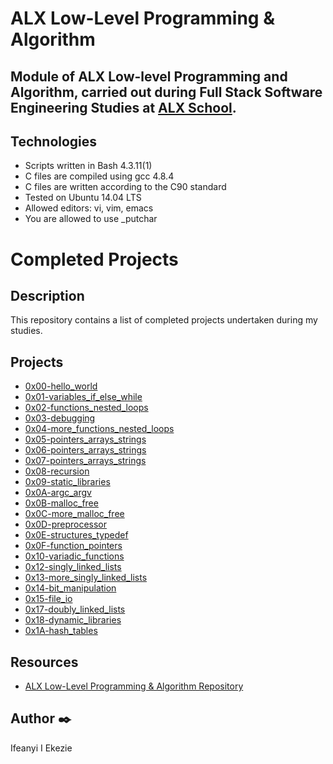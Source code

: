 # ALX Low-Level Programming & Algorithm

## Module of **ALX Low-level Programming** and **Algorithm**, carried out during **Full Stack Software Engineering Studies** at **[ALX School](https://github.com/iiekezie/alx-low_level_programming/tree/master)**.

## Technologies
- Scripts written in Bash 4.3.11(1)
- C files are compiled using gcc 4.8.4
- C files are written according to the C90 standard
- Tested on Ubuntu 14.04 LTS
- Allowed editors: vi, vim, emacs
- You are allowed to use _putchar

# Completed Projects

## Description
This repository contains a list of completed projects undertaken during my studies.

## Projects
- [0x00-hello_world](0x00-hello_world)
- [0x01-variables_if_else_while](0x01-variables_if_else_while)
- [0x02-functions_nested_loops](0x02-functions_nested_loops)
- [0x03-debugging](0x03-debugging)
- [0x04-more_functions_nested_loops](0x04-more_functions_nested_loops)
- [0x05-pointers_arrays_strings](0x05-pointers_arrays_strings)
- [0x06-pointers_arrays_strings](0x06-pointers_arrays_strings)
- [0x07-pointers_arrays_strings](0x07-pointers_arrays_strings)
- [0x08-recursion](0x08-recursion)
- [0x09-static_libraries](0x09-static_libraries)
- [0x0A-argc_argv](0x0A-argc_argv)
- [0x0B-malloc_free](0x0B-malloc_free)
- [0x0C-more_malloc_free](0x0C-more_malloc_free)
- [0x0D-preprocessor](0x0D-preprocessor)
- [0x0E-structures_typedef](0x0E-structures_typedef)
- [0x0F-function_pointers](0x0F-function_pointers)
- [0x10-variadic_functions](0x10-variadic_functions)
- [0x12-singly_linked_lists](0x12-singly_linked_lists)
- [0x13-more_singly_linked_lists](0x13-more_singly_linked_lists)
- [0x14-bit_manipulation](0x14-bit_manipulation)
- [0x15-file_io](0x15-file_io)
- [0x17-doubly_linked_lists](0x17-doubly_linked_lists)
- [0x18-dynamic_libraries](0x18-dynamic_libraries)
- [0x1A-hash_tables](0x1A-hash_tables)

## Resources
- [ALX Low-Level Programming & Algorithm Repository](https://github.com/iiekezie/alx-low_level_programming)

## Author ✒️
Ifeanyi I Ekezie <iiekezie>
